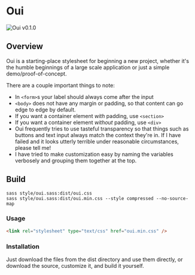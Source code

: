 # Oui
![Oui v0.1.0](https://img.shields.io/badge/oui-v0.1.0-e05674.svg)

## Overview
Oui is a starting-place stylesheet for beginning a new project, whether it's the
humble beginnings of a large scale application or just a simple demo/proof-of-concept.

There are a couple important things to note:

- In `<form>`s your label should always come after the input
- `<body>` does not have any margin or padding, so that content can go edge to
edge by default.
- If you want a container element *with* padding, use `<section>`
- If you want a container element *without* padding, use `<div>`
- Oui frequently tries to use tasteful transparency so that things such as buttons
and text input always match the context they're in. If I have failed and it
looks utterly terrible under reasonable circumstances, please tell me!
- I have tried to make customization easy by naming the variables verbosely and
grouping them together at the top.

## Build
```shell
sass style/oui.sass:dist/oui.css
sass style/oui.sass:dist/oui.min.css --style compressed --no-source-map
```

### Usage
```html
<link rel="stylesheet" type="text/css" href="oui.min.css" />
```

### Installation
Just download the files from the dist directory and use them directly, or
download the source, customize it, and build it yourself.
